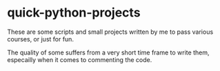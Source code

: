 # quick-python-projects

These are some scripts and small projects written by me to pass various courses, or just for fun.

The quality of some suffers from a very short time frame to write them, especailly when it comes to commenting the code.